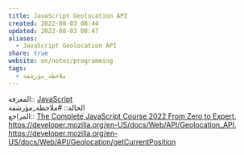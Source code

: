 ```yaml
---  
title: JavaScript Geolocation API  
created: 2022-08-03 08:44  
updated: 2022-08-03 08:47  
aliases:  
  - JavaScript Geolocation API  
share: true  
website: en/notes/programming  
tags:  
  - ملاحظة_مؤرشفة  
---  
```

  
  
المعرفة:: [JavaScript](JavaScript)  
الحالة:: #ملاحظة_مؤرشفة  
المراجع:: [The Complete JavaScript Course 2022 From Zero to Expert](The%20Complete%20JavaScript%20Course%202022%20From%20Zero%20to%20Expert), <https://developer.mozilla.org/en-US/docs/Web/API/Geolocation_API>, <https://developer.mozilla.org/en-US/docs/Web/API/Geolocation/getCurrentPosition>  
  

